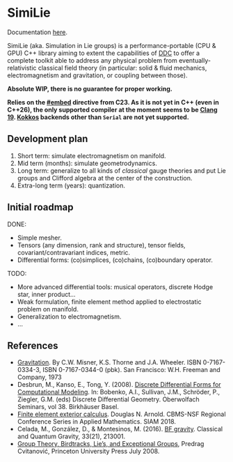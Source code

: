 <!--
SPDX-FileCopyrightText: 2024 Baptiste Legouix
SPDX-License-Identifier: GPL-3.0-or-later
-->

# SimiLie
Documentation [here](https://blegouix.github.io/SimiLie/).

SimiLie (aka. Simulation in Lie groups) is a performance-portable (CPU & GPU) C++ library aiming to extent the capabilities of [DDC](https://github.com/CExA-project/ddc) to offer a complete toolkit able to address any physical problem from eventually-relativistic classical field theory (in particular: solid & fluid mechanics, electromagnetism and gravitation, or coupling between those).

**Absolute WIP, there is no guarantee for proper working.**

**Relies on the [#embed](https://en.cppreference.com/w/c/preprocessor/embed) directive from C23. As it is not yet in C++ (even in C++26), the only supported compiler at the moment seems to be [Clang 19](https://github.com/llvm/llvm-project/releases). [Kokkos](https://github.com/kokkos/kokkos) backends other than `Serial` are not yet supported.**

## Development plan

1. Short term: simulate electromagnetism on manifold.
2. Mid term (months): simulate geometrodynamics.
3. Long term: generalize to all kinds of *classical* gauge theories and put Lie groups and Clifford algebra at the center of the construction.
4. Extra-long term (years): quantization.

## Initial roadmap

DONE:
- Simple mesher.
- Tensors (any dimension, rank and structure), tensor fields, covariant/contravariant indices, metric.
- Differential forms: (co)simplices, (co)chains, (co)boundary operator.

TODO:
- More advanced differential tools: musical operators, discrete Hodge star, inner product...
- Weak formulation, finite element method applied to electrostatic problem on manifold.
- Generalization to electromagnetism.
- ...

## References

- [Gravitation](https://ui.adsabs.harvard.edu/abs/1973grav.book.....M/abstract). By C.W. Misner, K.S. Thorne and J.A. Wheeler. ISBN 0-7167-0334-3, ISBN 0-7167-0344-0 (pbk). San Francisco: W.H. Freeman and Company, 1973
- Desbrun, M., Kanso, E., Tong, Y. (2008). [Discrete Differential Forms for Computational Modeling](https://link.springer.com/chapter/10.1007/978-3-7643-8621-4_16). In: Bobenko, A.I., Sullivan, J.M., Schröder, P., Ziegler, G.M. (eds) Discrete Differential Geometry. Oberwolfach Seminars, vol 38. Birkhäuser Basel.
- [Finite element exterior calculus](https://doi.org/10.1137/1.9781611975543). Douglas N. Arnold. CBMS-NSF Regional Conference Series in Applied Mathematics. SIAM 2018.
- Celada, M., González, D., & Montesinos, M. (2016). [BF gravity](https://arxiv.org/abs/1610.02020). Classical and Quantum Gravity, 33(21), 213001.
- [Group Theory, Birdtracks, Lie’s, and Exceptional Groups](https://birdtracks.eu/), Predrag Cvitanović, Princeton University Press July 2008.
